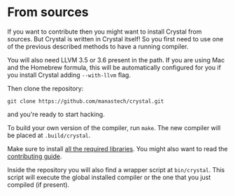 # From sources

If you want to contribute then you might want to install Crystal from sources. But Crystal is written in Crystal itself! So you first need to use one of the previous described methods to have a running compiler.

You will also need LLVM 3.5 or 3.6 present in the path. If you are using Mac and the Homebrew formula, this will be automatically configured for you if you install Crystal adding `--with-llvm` flag.

Then clone the repository:

```
git clone https://github.com/manastech/crystal.git
```

and you're ready to start hacking.

To build your own version of the compiler, run `make`. The new compiler will be placed at `.build/crystal`.

Make sure to install [all the required libraries](https://github.com/manastech/crystal/wiki/All-required-libraries). You might also want to read the [contributing guide](https://github.com/manastech/crystal/blob/master/Contributing.md).

Inside the repository you will also find a wrapper script at `bin/crystal`. This script will execute the global installed compiler or the one that you just compiled (if present).
